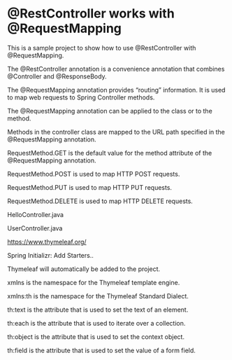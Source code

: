 @RestController works with @RequestMapping
===============================
This is a sample project to show how to use @RestController with @RequestMapping.

The @RestController annotation is a convenience annotation that combines @Controller and @ResponseBody.

The @RequestMapping annotation provides “routing” information. It is used to map web requests to Spring Controller methods.

The @RequestMapping annotation can be applied to the class or to the method.

Methods in the controller class are mapped to the URL path specified in the @RequestMapping annotation.

RequestMethod.GET is the default value for the method attribute of the @RequestMapping annotation.

RequestMethod.POST is used to map HTTP POST requests.

RequestMethod.PUT is used to map HTTP PUT requests.

RequestMethod.DELETE is used to map HTTP DELETE requests.

HelloController.java

UserController.java

https://www.thymeleaf.org/

Spring Initializr: Add Starters..

Thymeleaf will automatically be added to the project.

xmlns is the namespace for the Thymeleaf template engine.

xmlns:th is the namespace for the Thymeleaf Standard Dialect.

th:text is the attribute that is used to set the text of an element.

th:each is the attribute that is used to iterate over a collection.

th:object is the attribute that is used to set the context object.

th:field is the attribute that is used to set the value of a form field.


